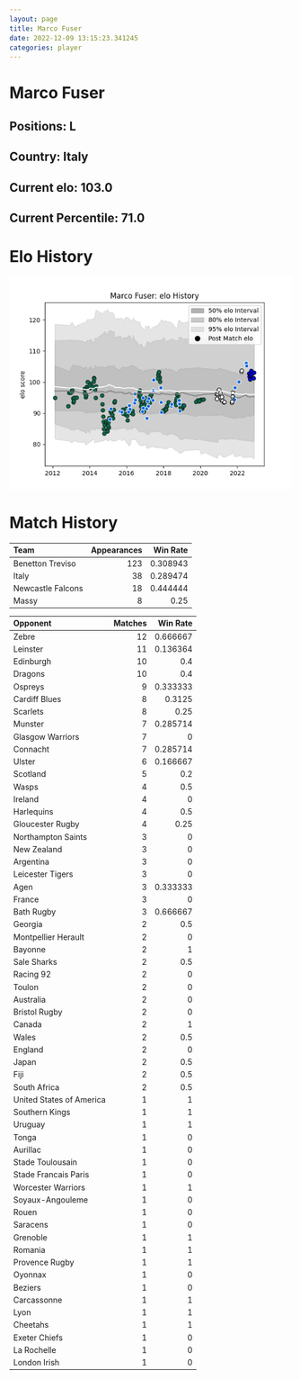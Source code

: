```yaml
---  
layout: page  
title: Marco Fuser  
date: 2022-12-09 13:15:23.341245  
categories: player  
---
```

# Marco Fuser

## Positions: L

## Country: Italy

## Current elo: 103.0

## Current Percentile: 71.0

# Elo History


![elo history](history_MarcoFuser.png)
# Match History


| Team              |   Appearances |   Win Rate |
|:------------------|--------------:|-----------:|
| Benetton Treviso  |           123 |   0.308943 |
| Italy             |            38 |   0.289474 |
| Newcastle Falcons |            18 |   0.444444 |
| Massy             |             8 |   0.25     |

| Opponent                 |   Matches |   Win Rate |
|:-------------------------|----------:|-----------:|
| Zebre                    |        12 |   0.666667 |
| Leinster                 |        11 |   0.136364 |
| Edinburgh                |        10 |   0.4      |
| Dragons                  |        10 |   0.4      |
| Ospreys                  |         9 |   0.333333 |
| Cardiff Blues            |         8 |   0.3125   |
| Scarlets                 |         8 |   0.25     |
| Munster                  |         7 |   0.285714 |
| Glasgow Warriors         |         7 |   0        |
| Connacht                 |         7 |   0.285714 |
| Ulster                   |         6 |   0.166667 |
| Scotland                 |         5 |   0.2      |
| Wasps                    |         4 |   0.5      |
| Ireland                  |         4 |   0        |
| Harlequins               |         4 |   0.5      |
| Gloucester Rugby         |         4 |   0.25     |
| Northampton Saints       |         3 |   0        |
| New Zealand              |         3 |   0        |
| Argentina                |         3 |   0        |
| Leicester Tigers         |         3 |   0        |
| Agen                     |         3 |   0.333333 |
| France                   |         3 |   0        |
| Bath Rugby               |         3 |   0.666667 |
| Georgia                  |         2 |   0.5      |
| Montpellier Herault      |         2 |   0        |
| Bayonne                  |         2 |   1        |
| Sale Sharks              |         2 |   0.5      |
| Racing 92                |         2 |   0        |
| Toulon                   |         2 |   0        |
| Australia                |         2 |   0        |
| Bristol Rugby            |         2 |   0        |
| Canada                   |         2 |   1        |
| Wales                    |         2 |   0.5      |
| England                  |         2 |   0        |
| Japan                    |         2 |   0.5      |
| Fiji                     |         2 |   0.5      |
| South Africa             |         2 |   0.5      |
| United States of America |         1 |   1        |
| Southern Kings           |         1 |   1        |
| Uruguay                  |         1 |   1        |
| Tonga                    |         1 |   0        |
| Aurillac                 |         1 |   0        |
| Stade Toulousain         |         1 |   0        |
| Stade Francais Paris     |         1 |   0        |
| Worcester Warriors       |         1 |   1        |
| Soyaux-Angouleme         |         1 |   0        |
| Rouen                    |         1 |   0        |
| Saracens                 |         1 |   0        |
| Grenoble                 |         1 |   1        |
| Romania                  |         1 |   1        |
| Provence Rugby           |         1 |   1        |
| Oyonnax                  |         1 |   0        |
| Beziers                  |         1 |   0        |
| Carcassonne              |         1 |   1        |
| Lyon                     |         1 |   1        |
| Cheetahs                 |         1 |   1        |
| Exeter Chiefs            |         1 |   0        |
| La Rochelle              |         1 |   0        |
| London Irish             |         1 |   0        |